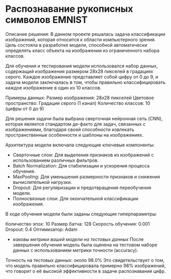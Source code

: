 # Распознавание рукописных символов EMNIST

Описание решения:
В данном проекте решалась задача классификации изображений, которая относится к области компьютерного зрения. Цель состояла в разработке модели, способной автоматически определять класс объекта на изображении из ограниченного набора классов.

Для обучения и тестирования модели использовался набор данных, содержащий изображения размером 28x28 пикселей в градациях серого. Каждое изображение представляет собой цифру от 0 до 9, и задача модели заключалась в том, чтобы правильно классифицировать каждое изображение в один из 10 классов.

Примеры данных:
Размер изображения: 28x28 пикселей
Цветовое пространство: Градации серого (1 канал)
Количество классов: 10 (цифры от 0 до 9)

Для решения задачи была выбрана сверточная нейронная сеть (CNN), которая является стандартом де-факто для задач, связанных с изображениями, благодаря своей способности извлекать пространственные особенности и шаблоны на изображениях.

Архитектура модели включала следующие ключевые компоненты:
 - Сверточные слои: Для выделения признаков из изображений с использованием различных фильтров.
 - Batch Normalization: Для стабилизации и ускорения процесса обучения.
 - MaxPooling: Для уменьшения размерности признаков и снижения вычислительной нагрузки.
 - Dropout: Для регуляризации и предотвращения переобучения модели.
 - Полносвязные слои: Для окончательной классификации изображения.

В ходе обучения модели были заданы следующие гиперпараметры:

Количество эпох: 10
Размер батча: 128
Скорость обучения: 0.001
Dropout: 0.4
Оптимизатор: Adam

- _каковы метрики вашей модели на тестовых данных_
После завершения обучения модель была оценена на тестовом наборе данных с использованием метрики точности (accuracy).

Точность на тестовых данных: около 98.0%
Это свидетельствует о том, что модель правильно классифицировала примерно 98% изображений, что говорит о её высокой эффективности в задаче распознавания цифр.
